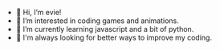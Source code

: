 - 👋 Hi, I’m evie!
- 👀 I’m interested in coding games and animations.
- 🌱 I’m currently learning javascript and a bit of python.
- 😬 I'm always looking for better ways to improve my coding.
